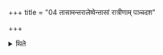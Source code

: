 +++
title = "04 तासामन्तरालेष्वेन्तासां रात्रीणाम् पञ्चदश"

+++

<details><summary>थिते</summary>

4. In the intermediate spaces of these (bricks representing nights) he places fifteen (bricks representing) the Muhūrtas of these (nights) with dātā pradātā. 
</details>
